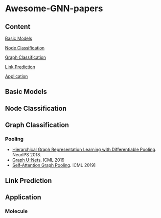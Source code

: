 # Awesome-GNN-papers

## Content
[Basic Models](#basic-models)

[Node Classification](#node-classification)

[Graph Classification](#graph-classification)

[Link Prediction](#link-prediction)

[Application](#application)

## Basic Models

## Node Classification

## Graph Classification
### Pooling
- [Hierarchical Graph Representation Learning with Differentiable Pooling](https://arxiv.org/abs/1806.08804). NeurIPS 2018.
- [Graph U-Nets](http://proceedings.mlr.press/v97/gao19a.html). ICML 2019
- [Self-Attention Graph Pooling](http://proceedings.mlr.press/v97/lee19c.html). ICML 2019]

## Link Prediction

## Application
### Molecule
